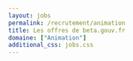 ```yaml
---
layout: jobs
permalink: /recrutement/animation
title: Les offres de beta.gouv.fr
domaine: ["Animation"]
additional_css: jobs.css
---
```


